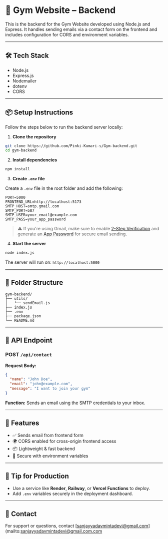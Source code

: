 # 🔧 Gym Website – Backend

This is the backend for the Gym Website developed using Node.js and Express. It handles sending emails via a contact form on the frontend and includes configuration for CORS and environment variables.

---

## 🛠️ Tech Stack

- Node.js
- Express.js
- Nodemailer
- dotenv
- CORS

---

## 📦 Setup Instructions

Follow the steps below to run the backend server locally:

1. **Clone the repository**

```bash
git clone https://github.com/Pinki-Kumari-s/Gym-backend.git
cd gym-backend
```

2. **Install dependencies**

```bash
npm install
```

3. **Create `.env` file**

Create a `.env` file in the root folder and add the following:

```env
PORT=5000
FRONTEND_URL=http://localhost:5173
SMTP_HOST=smtp.gmail.com
SMTP_PORT=587
SMTP_USER=your_email@example.com
SMTP_PASS=your_app_password
```

> ⚠️ If you're using Gmail, make sure to enable [2-Step Verification](https://myaccount.google.com/security) and generate an [App Password](https://support.google.com/accounts/answer/185833?hl=en) for secure email sending.

4. **Start the server**

```bash
node index.js
```

The server will run on: `http://localhost:5000`

---

## 📁 Folder Structure

```
gym-backend/
├── utils/
│   └── sendEmail.js
├── index.js
├── .env
├── package.json
└── README.md
```

---

## 🔐 API Endpoint

### POST `/api/contact`

**Request Body:**
```json
{
  "name": "John Doe",
  "email": "john@example.com",
  "message": "I want to join your gym"
}
```

**Function:** Sends an email using the SMTP credentials to your inbox.

---

## 🚀 Features

- ✅ Sends email from frontend form
- 🌍 CORS enabled for cross-origin frontend access
- 📦 Lightweight & fast backend
- 🔐 Secure with environment variables

---

## 🧠 Tip for Production

- Use a service like **Render**, **Railway**, or **Vercel Functions** to deploy.
- Add `.env` variables securely in the deployment dashboard.

---

## 📩 Contact

For support or questions, contact [sanjayyadavmintadevi@gmail.com](mailto:sanjayyadavmintadevi@gmail.com.com
